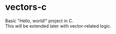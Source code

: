 # vectors-c

Basic "Hello, world!" project in C.  
This will be extended later with vector-related logic.
